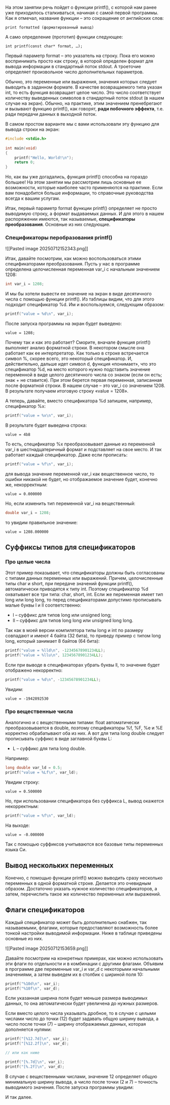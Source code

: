 На этом занятии речь пойдет о функции printf(), с которой нам ранее уже приходилось сталкиваться, начиная с самой первой программы. Как я отмечал, название функции – это сокращение от английских слов:

`print formatted (форматированный вывод)`

А само определение (прототип) функции следующее:

`int printf(const char* format, …);`

Первый параметр format – это указатель на строку. Пока его можно воспринимать просто как строку, в которой определен формат для вывода информации в стандартный поток stdout. А троеточие определяет произвольное число дополнительных параметров. 

Обычно, это переменные или выражения, значения которых следует выводить в заданном формате. В качестве возвращаемого типа указан int, то есть функция возвращает целое число. Это число соответствует количеству выведенных символов в стандартный поток stdout (в нашем случае на экран). Обычно, на практике, этим значением пренебрегают и вызывают функцию printf(), как говорят, **ради побочного эффекта**, т.е. ради передачи данных в выходной поток.

В самом простом варианте мы с вами использовали эту функцию для вывода строки на экран:

```C
#include <stdio.h>
 
int main(void)
{
    printf("Hello, World!\n");
    return 0;
}
```

Но, как вы уже догадались, функция printf() способна на гораздо большее! На этом занятии мы рассмотрим лишь основные ее возможности, которые наиболее часто применяются на практике. Если вам понадобится больше информации, то справочные руководства всегда к вашим услугам.

Итак, первый параметр format функции printf() определяет не просто выводимую строку, а формат выдаваемых данных. И для этого в нашем распоряжении имеются, так называемые, **спецификаторы преобразования**. Основные из них следующие.
### Спецификаторы перобразования printf()

![[Pasted image 20250712152343.png]]

Итак, давайте посмотрим, как можно воспользоваться этими спецификаторами преобразования. Пусть у нас в программе определена целочисленная переменная var_i с начальным значением 1208:

``` c
int var_i = 1208;
```

И мы бы хотели вывести ее значение на экран в виде десятичного числа с помощью функции printf(). Из таблицы видим, что для этого подходит спецификатор %d. Им и воспользуемся, следующим образом:

```c
printf("value = %d\n", var_i);
```

После запуска программы на экран будет выведено:

```
value = 1208;
```

Почему так и как это работает? Сморите, вначале функция printf() выполняет анализ форматной строки. В некотором смысле она работает как ее интерпретатор. Как только в строке встречается символ %, скорее всего, это некоторый спецификатор. И, действительно, дальше идет символ d, функция «понимает», что это спецификатор %d, на место которого нужно подставить значение переменной в виде целого десятичного числа со знаком (если он есть; знак + не ставится). При этом берется первая переменная, записанная после форматной строки. В нашем случае – это var_i со значением 1208. В результате получаем итоговую строку «value = 1208».

А теперь, давайте, вместо спецификатора %d запишем, например, спецификатор %x:

```c
printf("value = %x\n", var_i);
```
В результате будет выведена строка:

```
value = 4b8
```

То есть, спецификатор %x преобразовывает данные из переменной var_i в шестнадцатеричный формат и подставляет на свое место. И так работает каждый спецификатор. Даже если прописать:

```C
printf("value = %f\n", var_i);
```

для вывода значение переменной var_i как вещественное число, то ошибки никакой не будет, но отображаемое значение будет, конечно же, некорректным:

```
value = 0.000000
```

Но, если изменить тип переменной var_i на вещественный:

```c
double var_i = 1208;
```

то увидим правильное значение:

```
value = 1208.000000
```
## Суффиксы типов для спецификаторов
### Про целые числа
Этот пример показывает, что спецификаторы должны быть согласованы с типами данных переменных или выражений. Причем, целочисленные типы char и short, при передаче значений функции printf(), автоматически приводятся к типу int. Поэтому спецификатор %d охватывает все три типа: char, short, int. Если же переменная имеет тип long или long long, то перед спецификаторами допустимо прописывать малые буквы l и ll соответственно:

- l – суффикс для типов long или unsigned long;
- ll – суффикс для типов long long или unsigned long long.

Так как в моей версии компилятора типы long и int по размеру совпадают и имеют 4 байта (32 бита), то приведу пример с типом long long, который занимает 8 байтов (64 бита):

```c
printf("value = %lld\n", -12345678901234LL);
printf("value = %llu\n", 12345678901234LL);
```

Если при выводе в спецификаторах убрать буквы ll, то значение будет отображено некорректно:

```c
printf("value = %d\n", -12345678901234LL);
```

Увидим:

```
value = -1942892530
```
### Про вещественные числа
Аналогично и с вещественными типами: float автоматически преобразовывается в double, поэтому спецификаторы %f, %F, %e и %E корректно обрабатывают оба из них. А вот для типа long double следует прописывать суффикс в виде заглавной буквы L:

- L – суффикс для типа long double.

Например:

```c
long double var_ld = 0.5;
printf("value = %Lf\n", var_ld);
```

Увидим строку:

```
value = 0.500000
```

Но, при использовании спецификатора без суффикса L, вывод окажется некорректным:

```c
printf("value = %f\n", var_ld);
```

На выходе:

```
value = -0.000000
```

Так с помощью суффиксов учитываются все базовые типы переменных языка Си.
## Вывод нескольких переменных
Конечно, с помощью функции printf() можно выводить сразу несколько переменных в одной форматной строке. Делается это очевидным образом. Достаточно указать нужное количество спецификаторов, а затем, перечислить такое же количество переменных или выражений.
## Флаги спецификаторов
Каждый спецификатор может быть дополнительно снабжен, так называемыми, флагами, которые предоставляют возможность более тонкой настройки выводимой информации. Ниже в таблице приведены основные из них.

![[Pasted image 20250712153659.png]]

Давайте посмотрим на конкретных примерах, как можно использовать эти флаги по отдельности и в комбинации с другими флагами. Объявим в программе две переменные var_i и var_d с некоторыми начальными значениями, а затем выведем их в столбик с шириной поля 10:
```c
printf("%10d\n", var_i);
printf("%10f\n", var_d);
```

Если указанная ширина поля будет меньше размера выводимых данных, то она автоматически будет увеличена до нужных размеров.

Если вместо целого числа указывать дробное, то в случае с целыми числами число до точки (12) будет задавать общую ширину вывода, а число после точки (7) – ширину отображаемых данных, которая дополняется нулями:

```c
printf("[%12.7d]\n", var_i);
printf("[%12.2f]\n", var_d);

// или как ниже

printf("[%.7d]\n", var_i);
printf("[%.2f]\n", var_d);
```

В случае с вещественными числами, значение 12 определяет общую минимальную ширину вывода, а число после точки (2 и 7) – точность выводимого значения. После запуска программы увидим:

И так далее.


